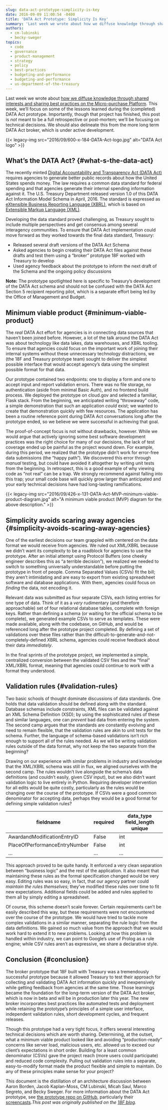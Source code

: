 ```yaml
---
slug: data-act-prototype-simplicity-is-key
date: 2016-09-09 11:00:54 -0400
title: 'DATA Act Prototype: Simplicity Is Key'
summary: 'Last week we wrote about how we diffuse knowledge through shared interests and sharing best practices on the Micro-purchase Platform. This week, we’ll focus on some of the lessons learned during the (completed) DATA Act prototype. Importantly, though that project has finished, this post is not meant to be a full retrospective or post-mortem; we’ll'
authors:
  - cm-lubinski
  - becky-sweger
topics:
  - code
  - governance
  - product-management
  - strategy
  - policy
  - best-practices
  - budgeting-and-performance
  - budgeting-and-performance
  - us-department-of-the-treasury
---
```


Last week we wrote about [how we diffuse knowledge through shared interests and sharing best practices on the Micro-purchase Platform](https://18f.gsa.gov/2016/08/25/micro-purchase-design-philosophy-do-one-thing-well/). This week, we’ll focus on some of the lessons learned during the (completed) DATA Act prototype. Importantly, though that project has finished, this post is _not_ meant to be a full retrospective or post-mortem; we’ll be focusing on technical decisions. We should also delineate this from the more long term DATA Act broker, which is under active development.

{{< legacy-img src="2016/09/600-x-184-DATA-Act-logo.jpg" alt="DATA Act logo" >}}

## What’s the DATA Act? {#what-s-the-data-act}

The recently minted [Digital Accountability and Transparency Act (DATA Act)](https://18f.gsa.gov/2015/06/09/data-act-data-act-explainer/) requires agencies to generate better public records about how the United States spends money. The law requires a common data standard for federal spending and that agencies generate their internal spending information against it. The U.S. Treasury Department released version 1.0 of this DATA Act Information Model Schema in April, 2016. The standard is expressed as [eXtensible Business Reporting Language (XBRL)](https://en.wikipedia.org/wiki/XBRL), which is based on [Extensible Markup Language (XML)](https://en.wikipedia.org/wiki/XML).

Developing the data standard proved challenging, as Treasury sought to include multiple perspectives and get consensus among several interagency communities. To ensure that DATA Act implementation could move forward as they worked towards the final data standard, Treasury:

  * Released several draft versions of the DATA Act Schema
  * Asked agencies to begin creating their DATA Act files against these drafts and test them using a “broker” prototype 18F worked with Treasury to develop
  * Used agency feedback about the prototype to inform the next draft of the Schema and the ongoing policy discussions

**Note:** The prototype spotlighted here is specific to Treasury’s development of the DATA Act schema and should not be confused with the DATA Act Section 5 recipient reporting pilot, which is a separate effort being led by the Office of Management and Budget.

## Minimum viable product {#minimum-viable-product}

The _real_ DATA Act effort for agencies is in connecting data sources that haven’t been joined before. However, a lot of the talk around the DATA Act was about technology like data lakes, data warehouses, and XBRL tooling. To ensure that agencies could focus on the important work of joining their internal systems without these unnecessary technology distractions, we (the 18F and Treasury prototype team) sought to deliver the simplest possible interface that would accept agency’s data using the simplest possible format for that data.

Our prototype contained two endpoints: one to display a form and one to accept input and report validation errors. There was no file storage, no authentication (aside from minimal Basic Auth), and no frontend build process. We deployed the prototype on cloud.gov and selected a familiar, Flask stack. From the beginning, we anticipated writing “throwaway” code, a simple demonstration that such an application _could_ exist; we wanted to create that demonstration quickly with few resources. The application has been a routine reference point during DATA Act conversations long after the prototype ended, so we believe we were successful in achieving that goal.

The proof-of-concept focus is not without drawbacks, however. While we would argue that actively ignoring some best software development practices was the right choice for many of our decisions, the lack of test coverage ended up be painful as the project wound down. For example, during this period, we realized that the prototype didn’t work for error-free data submissions (the “happy path”). We discovered this error through _manual_ testing, but could have avoided it altogether by writing unit tests from the beginning. In retrospect, this is a good example of why viewing code as “not real” can be a trap. We strongly recommend against falling into this trap; your small code base will quickly grow larger than anticipated and your early technical decisions have had long-lasting ramifications.

{{< legacy-img src="2016/09/426-x-131-DATA-Act-MVP-minimum-viable-product-diagram.jpg" alt="A minimum viable product (MVP) diagram for the above description." >}}



## Simplicity avoids scaring away agencies {#simplicity-avoids-scaring-away-agencies}

One of the earliest decisions our team grappled with centered on the data format we would receive from agencies. We ruled out XML/XBRL because we didn’t want its complexity to be a roadblock for agencies to use the prototype. After an initial attempt using Protocol Buffers (one cheeky engineer describes this as “a terrible decision”), we realized we needed to switch to something universally understandable before putting the prototype in front of people. Comma Separated Values (CSVs) fit the bill; they aren’t intimidating and are easy to export from existing spreadsheet software and database applications. With them, agencies could focus on _finding_ the data, not encoding it.

Relevant data was submitted as four separate CSVs, each listing entries for one type of data. Think of it as a _very_ rudimentary (and therefore approachable) set of four relational database tables, complete with foreign keys. Rather than defining a schema (or waiting for the official schema to be complete), we generated example CSVs to serve as templates. These were made available, along with the codebase, on GitHub, and would be referenced long after the prototype project completed. By defining a set of validations over these files rather than the difficult-to-generate-and-not-completely-defined XBRL schema, agencies could receive feedback about their data _immediately_.

In the final sprints of the prototype project, we implemented a simple, centralized conversion between the validated CSV files and the “final” XML/XBRL format, meaning that agencies could continue to work with a format they understood.

## Validation rules {#validation-rules}

Two basic schools of thought dominate discussions of data standards. One holds that data validation should be defined along with the standard. Database schemas include constraints, XML files can be validated against an XML Schema Definition (XSD); by using the sophisticated rules of these and similar languages, one can _prevent_ bad data from entering the system. The second camp argues that the standards are constantly evolving and need to remain flexible, that the validation rules are akin to unit tests for the schema. Further, the language of schema-based validations isn’t rich enough to support all of the rules needed. As we will be writing validation rules outside of the data format, why not keep the two separate from the beginning?

Drawing on our experience with similar problems in industry and knowledge that the XML/XBRL schema was still in flux, we aligned ourselves with the second camp. The rules wouldn’t live alongside the schema’s data definitions (and couldn’t easily, given CSV input), but we also didn’t want validation logic to live entirely in Python. Requiring developer intervention for all edits would be quite costly, particularly as the rules would be changing over the course of the prototype. If CSVs were a good common denominator for accepting data, perhaps they would be a good format for defining simple validation rules?

| fieldname                     | required | data_type field_length unique |
| ----------------------------- | -------- | ----------------------------- |
| AwardandModificationEntryID   | False    | int                           |
| PlaceOfPerformanceEntryNumber | False    | int                           |
| &#8230;                       | &#8230;  | &#8230;                       |

This approach proved to be quite handy. It enforced a very clean separation between “business logic” and the rest of the application. It also meant that maintaining these rules as the formal specification changed would be very easy. Editing rules was so easy, in fact, that our agency partner could _maintain the rules themselves_; they’ve modified these rules over time to fit new expectations. Additional fields could be added and rules applied to them all by simply editing a spreadsheet.

Of course, this scheme doesn’t scale forever. Certain requirements can’t be easily described this way, but these requirements were not encountered over the course of the prototype. We would have tried to tackle more complex validations in a similar manner, separating the rule logic from the data definitions. We gained so much value from the approach that we would work hard to extend it to new problems. Looking at how this problem is handled within industry, we can point to Google’s use of Prolog as a rule engine; while CSV rules aren’t as expressive, we share a declarative style.

## Conclusion {#conclusion}

The broker prototype that 18F built with Treasury was a tremendously successful prototype because it allowed Treasury to test their approach for collecting and validating DATA Act information quickly and inexpensively while getting feedback from agencies at the same time. Those learnings became the foundation for the long-term version of the DATA Act broker, which is now in beta and will be in production later this year. The new broker incorporates best practices like automated tests and deployment while retaining the prototype’s principles of a simple user interface, independent validation rules, short development cycles, and frequent releases.

Though this prototype had a very tight focus, it offers several interesting technical decisions which are worth sharing. Determining, at the outset, what a minimum viable product looked like and avoiding “production-ready” concerns like server load, malicious users, etc. allowed us to exceed our client’s expectations in short order. Building for a least common denominator (CSVs) gave the project reach (more users could participate) and reduced code complexity. Pulling out validation rules into a separate, easy-to-modify format made the product flexible and simple to maintain. Do any of these principles make sense for your project?

This document is the distillation of an architecture discussion between Aaron Borden, Jacob Kaplan-Moss, CM Lubinski, Micah Saul, Marco Segreto, and Becky Sweger. For more information about the DATA Act prototype, see [the prototype repo on GitHub](https://github.com/18F/data-act-pilot), particularly their [screencasts](https://github.com/18F/data-act-pilot/tree/master/assets/screencast)._This post was originally published on the [18F blog](https://18f.gsa.gov/blog/)._
